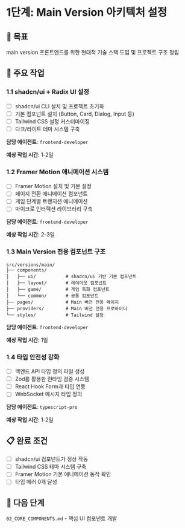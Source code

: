 # 1단계: Main Version 아키텍처 설정

## 🎯 목표
main version 프론트엔드를 위한 현대적 기술 스택 도입 및 프로젝트 구조 정립

## 🔧 주요 작업

### 1.1 shadcn/ui + Radix UI 설정
- [ ] shadcn/ui CLI 설치 및 프로젝트 초기화
- [ ] 기본 컴포넌트 설치 (Button, Card, Dialog, Input 등)
- [ ] Tailwind CSS 설정 커스터마이징
- [ ] 다크/라이트 테마 시스템 구축

**담당 에이전트**: `frontend-developer`

**예상 작업 시간**: 1-2일

### 1.2 Framer Motion 애니메이션 시스템
- [ ] Framer Motion 설치 및 기본 설정
- [ ] 페이지 전환 애니메이션 컴포넌트
- [ ] 게임 단계별 트랜지션 애니메이션
- [ ] 마이크로 인터랙션 라이브러리 구축

**담당 에이전트**: `frontend-developer`

**예상 작업 시간**: 2-3일

### 1.3 Main Version 전용 컴포넌트 구조
```
src/versions/main/
├── components/
│   ├── ui/           # shadcn/ui 기반 기본 컴포넌트
│   ├── layout/       # 레이아웃 컴포넌트
│   ├── game/         # 게임 특화 컴포넌트
│   └── common/       # 공통 컴포넌트
├── pages/            # Main 버전 전용 페이지
├── providers/        # Main 버전 전용 프로바이더
└── styles/           # Tailwind 설정
```

**담당 에이전트**: `frontend-developer`

**예상 작업 시간**: 1일

### 1.4 타입 안전성 강화
- [ ] 백엔드 API 타입 정의 파일 생성
- [ ] Zod를 활용한 런타임 검증 시스템
- [ ] React Hook Form과 타입 연동
- [ ] WebSocket 메시지 타입 정의

**담당 에이전트**: `typescript-pro`

**예상 작업 시간**: 1-2일

## 📋 완료 조건
- [ ] shadcn/ui 컴포넌트가 정상 작동
- [ ] Tailwind CSS 테마 시스템 구축
- [ ] Framer Motion 기본 애니메이션 동작 확인
- [ ] 타입 에러 0개 달성

## 🔄 다음 단계
`02_CORE_COMPONENTS.md` - 핵심 UI 컴포넌트 개발